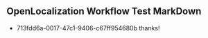 ## OpenLocalization Workflow Test MarkDown
* 713fdd6a-0017-47c1-9406-c67ff954680b 
thanks!<!--HONumber=Feb16_HO4-->
